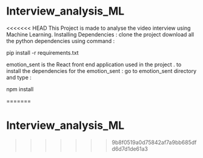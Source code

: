 # Interview_analysis_ML
<<<<<<< HEAD
This Project is made to analyse the video interview using Machine Learning.
Installing Dependencies : 
clone the project 
download all the python dependencies using command : 

pip install -r requirements.txt

emotion_sent is the React front end application used in the project .
to install the dependencies for the emotion_sent  : 
go to emotion_sent directory and type :

npm install



=======
# Interview_analysis_ML
>>>>>>> 9b8f0519a0d75842af7a9bb685dfd6d7d1de61a3
